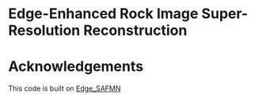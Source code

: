 # Edge-Enhanced Rock Image Super-Resolution Reconstruction





# Acknowledgements

This code is built on [Edge_SAFMN](https://github.com/sunny2109/Edge_SAFMN) 